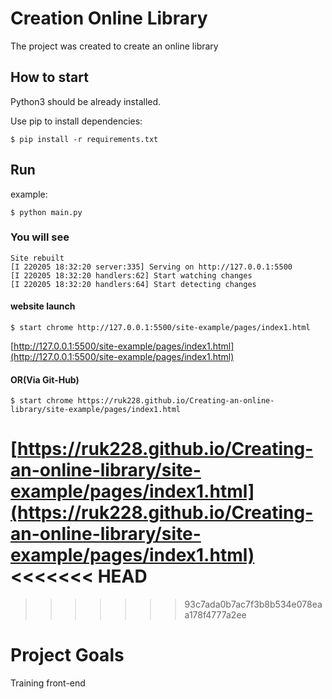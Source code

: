 # Сreation Online Library

The project was created to create an online library

## How to start

Python3 should be already installed.

Use pip to install dependencies:

```
$ pip install -r requirements.txt
```

## Run

example:

```
$ python main.py
```

### You will see

```
Site rebuilt
[I 220205 18:32:20 server:335] Serving on http://127.0.0.1:5500
[I 220205 18:32:20 handlers:62] Start watching changes
[I 220205 18:32:20 handlers:64] Start detecting changes
```

#### website launch

```
$ start chrome http://127.0.0.1:5500/site-example/pages/index1.html
```
[http://127.0.0.1:5500/site-example/pages/index1.html](http://127.0.0.1:5500/site-example/pages/index1.html)
#### OR(Via Git-Hub)

```
$ start chrome https://ruk228.github.io/Creating-an-online-library/site-example/pages/index1.html
```
[https://ruk228.github.io/Creating-an-online-library/site-example/pages/index1.html](https://ruk228.github.io/Creating-an-online-library/site-example/pages/index1.html)
<<<<<<< HEAD
=======

>>>>>>> 93c7ada0b7ac7f3b8b534e078eaa178f4777a2ee
# Project Goals

Training front-end

